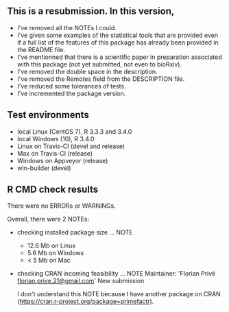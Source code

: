 ## This is a resubmission. In this version,
* I've removed all the NOTEs I could.
* I've given some examples of the statistical tools that are provided even if a full list of the features of this package has already been provided in the README file.
* I've mentionned that there is a scientific paper in preparation associated with this package (not yet submitted, not even to bioRxiv).
* I've removed the double space in the description. 
* I've removed the Remotes field from the DESCRIPTION file.
* I've reduced some tolerances of tests.
* I've incremented the package version.


## Test environments
* local Linux (CentOS 7), R 3.3.3 and 3.4.0
* local Windows (10), R 3.4.0
* Linux on Travis-CI (devel and release)
* Max on Travis-CI (release)
* Windows on Appveyor (release)
* win-builder (devel)

## R CMD check results
There were no ERRORs or WARNINGs. 

Overall, there were 2 NOTEs:

* checking installed package size ... NOTE

  - 12.6 Mb on Linux
  -  5.6 Mb on Windows
  -  < 5 Mb on Mac

* checking CRAN incoming feasibility ... NOTE
  Maintainer: 'Florian Privé <florian.prive.21@gmail.com>'
  New submission
  
  I don't understand this NOTE because I have another package on CRAN (https://cran.r-project.org/package=primefactr).
